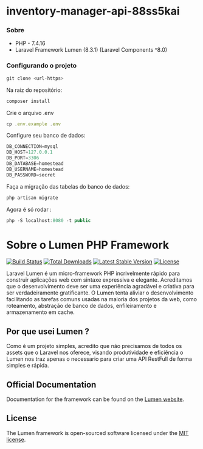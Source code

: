 # inventory-manager-api-88ss5kai
### Sobre

- PHP - 7.4.16
- Laravel Framework Lumen (8.3.1) (Laravel Components ^8.0)

### Configurando o projeto

```jsx
git clone <url-https>
```

Na raiz do repositório:

```jsx
composer install
```

Crie o arquivo .env

```jsx
cp .env.example .env
```

Configure seu banco de dados:

```jsx
DB_CONNECTION=mysql
DB_HOST=127.0.0.1
DB_PORT=3306
DB_DATABASE=homestead
DB_USERNAME=homestead
DB_PASSWORD=secret
```

Faça a migração das tabelas do banco de dados:

```jsx
php artisan migrate
```

Agora é só rodar :

```jsx
php -S localhost:8080 -t public
```

# Sobre o Lumen PHP Framework

[![Build Status](https://travis-ci.org/laravel/lumen-framework.svg)](https://travis-ci.org/laravel/lumen-framework)
[![Total Downloads](https://img.shields.io/packagist/dt/laravel/framework)](https://packagist.org/packages/laravel/lumen-framework)
[![Latest Stable Version](https://img.shields.io/packagist/v/laravel/framework)](https://packagist.org/packages/laravel/lumen-framework)
[![License](https://img.shields.io/packagist/l/laravel/framework)](https://packagist.org/packages/laravel/lumen-framework)

Laravel Lumen é um micro-framework PHP incrivelmente rápido para construir aplicações web com sintaxe expressiva e elegante. Acreditamos que o desenvolvimento deve ser uma experiência agradável e criativa para ser verdadeiramente gratificante. O Lumen tenta aliviar o desenvolvimento facilitando as tarefas comuns usadas na maioria dos projetos da web, como roteamento, abstração de banco de dados, enfileiramento e armazenamento em cache.

## Por que usei Lumen ?

Como é um projeto simples, acredito que não precisamos de todos os assets que o Laravel nos oferece, visando produtividade e eficiência o Lumen nos traz apenas o necessario para criar uma API RestFull de forma simples e rápida.

## Official Documentation

Documentation for the framework can be found on the [Lumen website](https://lumen.laravel.com/docs).

## License

The Lumen framework is open-sourced software licensed under the [MIT license](https://opensource.org/licenses/MIT).

